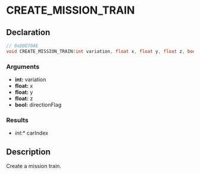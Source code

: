 # CREATE_MISSION_TRAIN

## Declaration
```cpp
// 0xDDD70AE
void CREATE_MISSION_TRAIN(int variation, float x, float y, float z, bool directionFlag, int* carIndex);
```

### Arguments
- **int:** variation
- **float:** x
- **float:** y
- **float:** z
- **bool:** directionFlag

### Results
- **int*:** carIndex

## Description
Create a mission train.